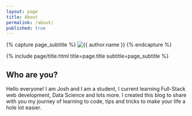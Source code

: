 ```yaml
---
layout: page
title: About
permalink: /about/
published: true
---
```


<div class="page"><p>{% capture page_subtitle %} <img class="me" alt="{{ author.name }}" srcset="{{ site.author.photo2x | relative_url }} 2x" src="{{ site.author.photo | relative_url }}" /> {% endcapture %}</p><p>{% include page/title.html title=page.title subtitle=page_subtitle %}</p><h2 id="some-heading">Who are you?</h2><p>Hello everyone! I am Josh and I am a student, I current learning Full-Stack web development, Data Science and lots more. I created this blog to share with you my journey of learning to code, tips and tricks to make your life a hole lot easier.</p></div>